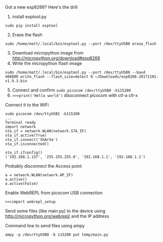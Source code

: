 Got a new esp8266? Here's the drill
1. install esptool.py 
```
sudo pip install esptool
```
2. Erase the flash 
```
sudo /home/matt/.local/bin/esptool.py --port /dev/ttyUSB0 erase_flash
```
3. Download micropython image from http://micropython.org/download#esp8266
4. Write the micropython flash image 
```
sudo /home/matt/.local/bin/esptool.py --port /dev/ttyUSB0 --baud 460800 write_flash --flash_size=detect 0 ~/Downloads/esp8266-20171101-v1.9.3.bin
```

5. Connect and confirm `sudo picocom /dev/ttyUSB0 -b115200`
6. `>>>print('Hello world')` dissconnect picocom with ctl-a ctl-x

Connect it to the WiFi
```
sudo picocom /dev/ttyUSB1 -b115200
...
Terminal ready
import network
sta_if = network.WLAN(network.STA_IF)
sta_if.active(True)
sta_if.connect('ShArVa')
sta_if.isconnected()

sta_if.ifconfig()
('192.168.1.137', '255.255.255.0', '192.168.1.1', '192.168.1.1')
```
Probably disconnect the Access point
```
a = network.WLAN(network.AP_IF)
a.active()
a.active(False)
```

Enable WebREPL from picocom USB connection
```
>>>import webrepl_setup
```

Send some files (like main.py) to the device using http://micropython.org/webrepl/ and the IP address

Command line to send files using ampy

```
ampy -p /dev/ttyUSB0 -b 115200 put temp/main.py
```
